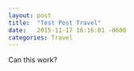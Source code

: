 ```yaml
---
layout: post
title:  "Test Post Travel"
date:   2015-11-17 16:16:01 -0600
categories: Travel
---
```

Can this work?
